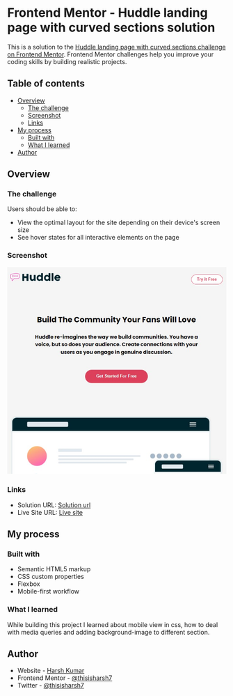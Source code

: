 # Frontend Mentor - Huddle landing page with curved sections solution


This is a solution to the [Huddle landing page with curved sections challenge on Frontend Mentor](https://www.frontendmentor.io/challenges/huddle-landing-page-with-curved-sections-5ca5ecd01e82137ec91a50f2). Frontend Mentor challenges help you improve your coding skills by building realistic projects. 

## Table of contents

- [Overview](#overview)
  - [The challenge](#the-challenge)
  - [Screenshot](#screenshot)
  - [Links](#links)
- [My process](#my-process)
  - [Built with](#built-with)
  - [What I learned](#what-i-learned)
- [Author](#author)

## Overview

### The challenge

Users should be able to:

- View the optimal layout for the site depending on their device's screen size
- See hover states for all interactive elements on the page

### Screenshot

![](./screenshot.jpg)


### Links

- Solution URL: [Solution url](https://www.frontendmentor.io/solutions/huddlelandingpagewithcurvedsection-sXgcpGpgyQ)
- Live Site URL: [Live site](https://elegant-licorice-eb8ada.netlify.app/)

## My process

### Built with

- Semantic HTML5 markup
- CSS custom properties
- Flexbox
- Mobile-first workflow

### What I learned

While building this project I learned about mobile view in css, how to deal with media queries and adding background-image to different section.


## Author

- Website - [Harsh Kumar](https://github.com/thisisharsh7)
- Frontend Mentor - [@thisisharsh7](https://www.frontendmentor.io/profile/thisisharsh7)
- Twitter - [@thisisharsh7](https://www.twitter.com/thisisharsh7)
